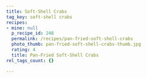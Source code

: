 ```yaml
---
title: Soft-Shell Crabs
tag_key: soft-shell crabs
recipes:
- mine: null
  p_recipe_id: 248
  permalink: /recipes/pan-fried-soft-shell-crabs
  photo_thumb: pan-fried-soft-shell-crabs-thumb.jpg
  rating: 4
  title: Pan-Fried Soft-Shell Crabs
rel_tags_count: {}

---
```

